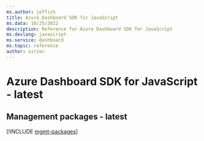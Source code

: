 ```yaml
---
ms.author: jeffish
title: Azure Dashboard SDK for JavaScript
ms.data: 10/25/2022
description: Reference for Azure Dashboard SDK for JavaScript
ms.devlang: javascript
ms.service: dashboard
ms.topic: reference
author: xirzec
---
```

# Azure Dashboard SDK for JavaScript - latest

## Management packages - latest
[!INCLUDE [mgmt-packages](dashboard-mgmt-index.md)]
